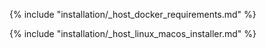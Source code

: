 {% include "installation/_host_docker_requirements.md" %}

{% include "installation/_host_linux_macos_installer.md" %}
